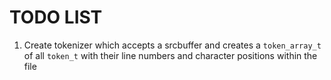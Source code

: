 # TODO LIST
1. Create tokenizer which accepts a srcbuffer and creates a `token_array_t` of all `token_t` with their line numbers and character positions within the file
